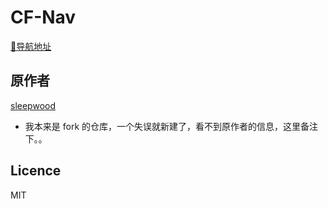 <!--
 * @Describle: 
 * @Author: Stan <stan4cy@gmail.com>
 * @Date: 2020-05-24 19:17:02
 * @LastEditors: Stan
 * @LastEditTime: 2020-08-29 18:52:11
-->
# CF-Nav
[🎉导航地址](https://nav.uuui.club/)


## 原作者
[sleepwood](https://github.com/sleepwood/CF-Worker-Dir)
- 我本来是 fork 的仓库，一个失误就新建了，看不到原作者的信息，这里备注下。。


## Licence

MIT
